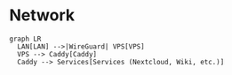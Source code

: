 # Network

```mermaid
graph LR
  LAN[LAN] -->|WireGuard| VPS[VPS]
  VPS --> Caddy[Caddy]
  Caddy --> Services[Services (Nextcloud, Wiki, etc.)]
```
